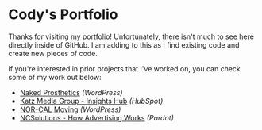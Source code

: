 # Cody's Portfolio
<p>Thanks for visiting my portfolio! Unfortunately, there isn't much to see here directly inside of GitHub. I am adding to this as I find existing code and create new pieces of code.</p>

<p>If you're interested in prior projects that I've worked on, you can check some of my work out below:</p>
<ul>
  <li>
    <a href="https://npdevices.com/">Naked Prosthetics</a><i> (WordPress) </i>
  </li>
  <li>
    <a href="https://www.ourfutureislocal.com/">Katz Media Group - Insights Hub</a><i> (HubSpot) </i>
  </li>
  <li>
    <a href="https://norcaldev.wpengine.com">NOR-CAL Moving</a><i> (WordPress) </i>
  </li>
  <li>
    <a href="https://go.ncsolutions.com/howadvertisingworks">NCSolutions - How Advertising Works</a><i> (Pardot) </i>
  </li>
</ul>
